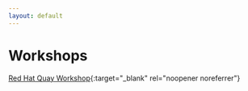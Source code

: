 ```yaml
---
layout: default
---
```


# Workshops

[Red Hat Quay Workshop](/quay-workshop){:target="_blank" rel="noopener noreferrer"}
